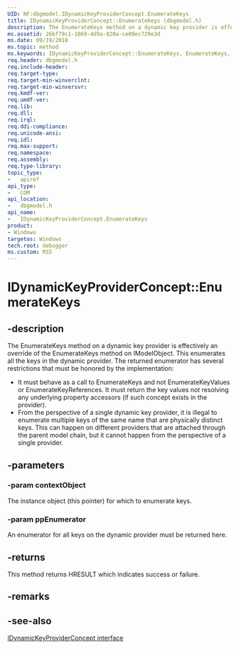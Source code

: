```yaml
---
UID: NF:dbgmodel.IDynamicKeyProviderConcept.EnumerateKeys
title: IDynamicKeyProviderConcept::EnumerateKeys (dbgmodel.h)
description: The EnumerateKeys method on a dynamic key provider is effectively an override of the EnumerateKeys method on IModelObject. 
ms.assetid: 26bf79c1-1069-4d9a-820a-ce00ec729e3d
ms.date: 09/19/2018
ms.topic: method
ms.keywords: IDynamicKeyProviderConcept::EnumerateKeys, EnumerateKeys, IDynamicKeyProviderConcept.EnumerateKeys, IDynamicKeyProviderConcept::EnumerateKeys, IDynamicKeyProviderConcept.EnumerateKeys
req.header: dbgmodel.h
req.include-header:
req.target-type:
req.target-min-winverclnt:
req.target-min-winversvr:
req.kmdf-ver:
req.umdf-ver:
req.lib:
req.dll:
req.irql: 
req.ddi-compliance:
req.unicode-ansi:
req.idl:
req.max-support:
req.namespace:
req.assembly:
req.type-library: 
topic_type: 
-	apiref
api_type: 
-	COM
api_location: 
-	dbgmodel.h
api_name: 
-	IDynamicKeyProviderConcept.EnumerateKeys
product:
- Windows
targetos: Windows
tech.root: debugger
ms.custom: RS5
---
```


# IDynamicKeyProviderConcept::EnumerateKeys


## -description

The EnumerateKeys method on a dynamic key provider is effectively an override of the EnumerateKeys method on IModelObject. This enumerates all the keys in the dynamic provider. The returned enumerator has several restrictions that must be honored by the implementation: 

- It must behave as a call to EnumerateKeys and not EnumerateKeyValues or EnumerateKeyReferences. It must return the key values not resolving any underlying property accessors (if such concept exists in the provider).
- From the perspective of a single dynamic key provider, it is illegal to enumerate multiple keys of the same name that are physically distinct keys. This can happen on different providers that are attached through the parent model chain, but it cannot happen from the perspective of a single provider.


## -parameters

### -param contextObject
The instance object (this pointer) for which to enumerate keys.

### -param ppEnumerator
An enumerator for all keys on the dynamic provider must be returned here.

## -returns
This method returns HRESULT which indicates success or failure.

## -remarks

## -see-also

[IDynamicKeyProviderConcept interface](nn-dbgmodel-idynamickeyproviderconcept.md)
